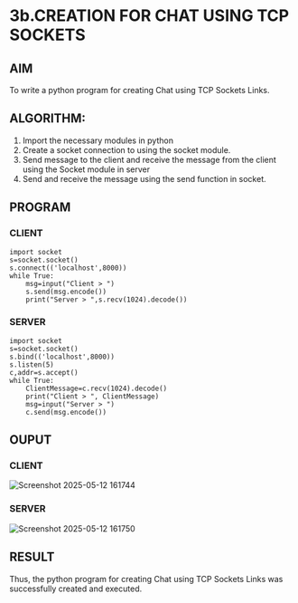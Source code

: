 # 3b.CREATION FOR CHAT USING TCP SOCKETS
## AIM
To write a python program for creating Chat using TCP Sockets Links.
## ALGORITHM:
1. Import the necessary modules in python
2. Create a socket connection to using the socket module.
3. Send message to the client and receive the message from the client using the Socket module in
 server
4. Send and receive the message using the send function in socket.
## PROGRAM
### CLIENT
~~~
import socket
s=socket.socket()
s.connect(('localhost',8000))
while True:
    msg=input("Client > ")
    s.send(msg.encode())
    print("Server > ",s.recv(1024).decode())
~~~
### SERVER
~~~
import socket
s=socket.socket()
s.bind(('localhost',8000))
s.listen(5)
c,addr=s.accept()
while True:
    ClientMessage=c.recv(1024).decode()
    print("Client > ", ClientMessage)
    msg=input("Server > ")
    c.send(msg.encode())
~~~
## OUPUT
### CLIENT
![Screenshot 2025-05-12 161744](https://github.com/user-attachments/assets/39062634-c648-433f-b129-d0a23e4ec26b)

### SERVER
![Screenshot 2025-05-12 161750](https://github.com/user-attachments/assets/4ee11ddb-4dee-4e08-9307-1e36d5b838d5)

## RESULT
Thus, the python program for creating Chat using TCP Sockets Links was successfully 
created and executed.
